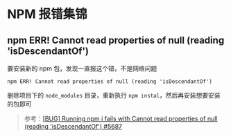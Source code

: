 # NPM 报错集锦

## npm ERR! Cannot read properties of null (reading 'isDescendantOf')
要安装新的 npm 包，发现一直报这个错，不是网络问题

```shell
npm ERR! Cannot read properties of null (reading 'isDescendantOf')
```

删除项目下的 `node_modules` 目录，重新执行 `npm instal`，然后再安装想要安装的包即可

> 参考：[[BUG] Running npm i fails with Cannot read properties of null (reading 'isDescendantOf') #5687](https://github.com/npm/cli/issues/5687)